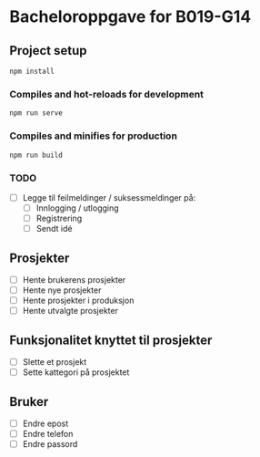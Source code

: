 # Bacheloroppgave for B019-G14

## Project setup
```
npm install
```
### Compiles and hot-reloads for development
```
npm run serve
```
### Compiles and minifies for production
```
npm run build
```

### TODO
- [ ] Legge til feilmeldinger / suksessmeldinger på:
    - [ ] Innlogging / utlogging
    - [ ] Registrering
    - [ ] Sendt idé
## Prosjekter
- [ ] Hente brukerens prosjekter
- [ ] Hente nye prosjekter
- [ ] Hente prosjekter i produksjon
- [ ] Hente utvalgte prosjekter

## Funksjonalitet knyttet til prosjekter
- [ ] Slette et prosjekt
- [ ] Sette kattegori på prosjektet

## Bruker
- [ ] Endre epost
- [ ] Endre telefon
- [ ] Endre passord
